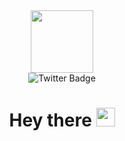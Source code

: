 <div id= "header" align= "center"> 
    <img src = "https://media.giphy.com/media/M9gbBd9nbDrOTu1Mqx/giphy.gif" width= "100"/>
  <div id="badges"
    <a href="https://twitter.com/itsDwivedi_26?t=-DCPBzjJtKEOeL1QCe3x-g&s=09">
      <img src="https://img.shields.io/badge/Twitter-blue?style=for-the-badge&logo=twitter&logoColour=white" alt="Twitter Badge"/>
  </a>
       </div>
      <img src="https://komarev.com/ghpvc/?username=DWIVEDISHIVAM26&style=flat-square&color=blue" alt=""/>
  <h1>
    Hey there
    <img src="https://media.giphy.com/media/hvRJCLFzcasrR4ia7z/giphy.gif" width="30px"/>
  </h1>
